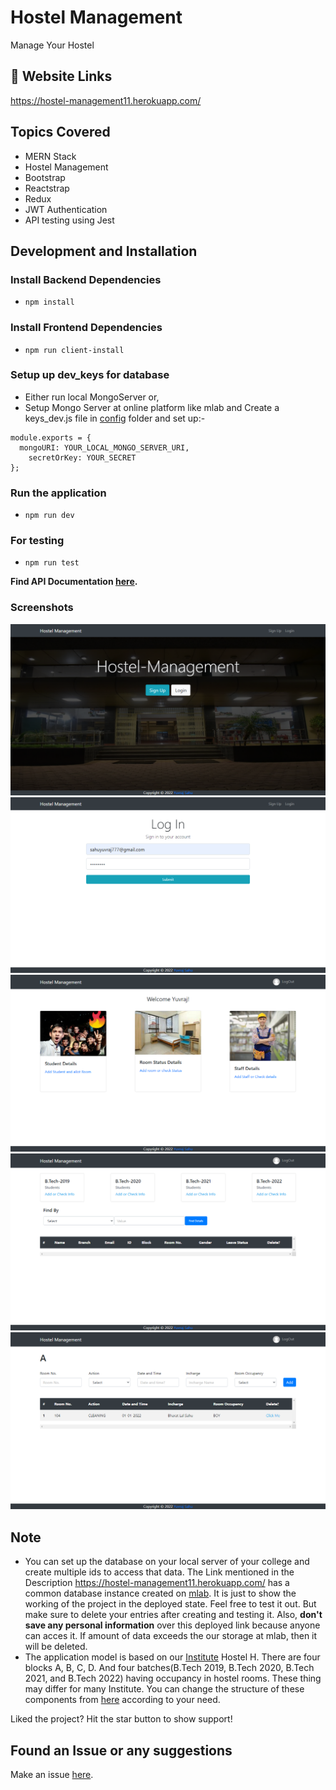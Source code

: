 # Hostel Management

Manage Your Hostel

## 🔗 Website Links

https://hostel-management11.herokuapp.com/

## Topics Covered

- MERN Stack
- Hostel Management
- Bootstrap
- Reactstrap
- Redux
- JWT Authentication
- API testing using Jest

## Development and Installation

### Install Backend Dependencies

- `npm install`

### Install Frontend Dependencies

- `npm run client-install`

### Setup up dev_keys for database

- Either run local MongoServer or,
- Setup Mongo Server at online platform like mlab and Create a keys_dev.js file in [config](https://github.com/sahuyuvraj/Hostel-Management/tree/master/config) folder and set up:-

```
module.exports = {
  mongoURI: YOUR_LOCAL_MONGO_SERVER_URI,
	secretOrKey: YOUR_SECRET
};
```

### Run the application

- `npm run dev`

### For testing

- `npm run test`

**Find API Documentation [here](https://github.com/sahuyuvraj/Hostel-Management/blob/master/API_Endpoints.md).**

### Screenshots

![Home Page](img/homepage.png)
![Login Page](img/loginpage.png)
![Dashboard](img/dashboard.png)
![Student Details](img/studentinfo.png)
![Room Status](img/roomstatus.png)



## Note

- You can set up the database on your local server of your college and create multiple ids to access that data. The Link mentioned in the Description https://hostel-management11.herokuapp.com/ has a common database instance created on [mlab](https://mlab.com/). It is just to show the working of the project in the deployed state. Feel free to test it out. But make sure to delete your entries after creating and testing it. Also, **don't save any personal information** over this deployed link because anyone can acces it. If amount of data exceeds the our storage at mlab, then it will be deleted.
- The application model is based on our [Institute](nitrr.ac.in) Hostel H. There are four blocks A, B, C, D. And four batches(B.Tech 2019, B.Tech 2020, B.Tech 2021, and B.Tech 2022) having occupancy in hostel rooms. These thing may differ for many Institute. You can change the structure of these components from [here](https://github.com/sahuyuvraj/Hostel-Management/tree/master/client/src/components/pages) according to your need.

Liked the project? Hit the star button to show support!

## Found an Issue or any suggestions

Make an issue [here](https://github.com/sahuyuvraj/Hostel-Management/issues/new).
